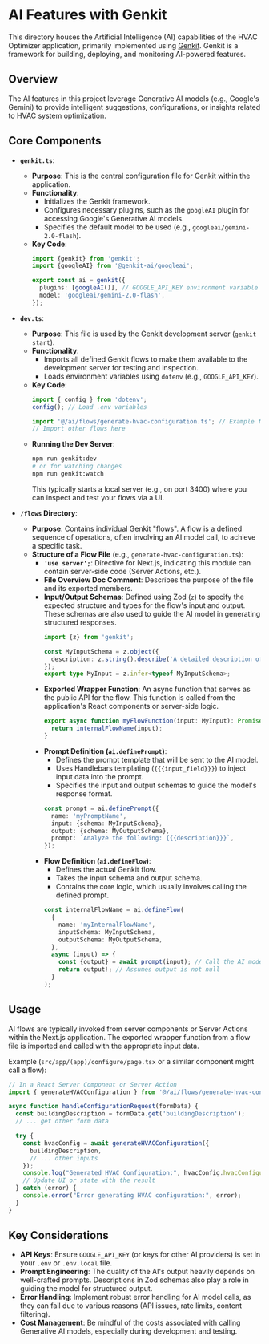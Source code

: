 # AI Features with Genkit

This directory houses the Artificial Intelligence (AI) capabilities of the HVAC Optimizer application, primarily implemented using [Genkit](https://firebase.google.com/docs/genkit). Genkit is a framework for building, deploying, and monitoring AI-powered features.

## Overview

The AI features in this project leverage Generative AI models (e.g., Google's Gemini) to provide intelligent suggestions, configurations, or insights related to HVAC system optimization.

## Core Components

*   **`genkit.ts`**:
    *   **Purpose**: This is the central configuration file for Genkit within the application.
    *   **Functionality**:
        *   Initializes the Genkit framework.
        *   Configures necessary plugins, such as the `googleAI` plugin for accessing Google's Generative AI models.
        *   Specifies the default model to be used (e.g., `googleai/gemini-2.0-flash`).
    *   **Key Code**:
        ```typescript
        import {genkit} from 'genkit';
        import {googleAI} from '@genkit-ai/googleai';

        export const ai = genkit({
          plugins: [googleAI()], // GOOGLE_API_KEY environment variable is required
          model: 'googleai/gemini-2.0-flash',
        });
        ```

*   **`dev.ts`**:
    *   **Purpose**: This file is used by the Genkit development server (`genkit start`).
    *   **Functionality**:
        *   Imports all defined Genkit flows to make them available to the development server for testing and inspection.
        *   Loads environment variables using `dotenv` (e.g., `GOOGLE_API_KEY`).
    *   **Key Code**:
        ```typescript
        import { config } from 'dotenv';
        config(); // Load .env variables

        import '@/ai/flows/generate-hvac-configuration.ts'; // Example flow import
        // Import other flows here
        ```
    *   **Running the Dev Server**:
        ```bash
        npm run genkit:dev
        # or for watching changes
        npm run genkit:watch
        ```
        This typically starts a local server (e.g., on port 3400) where you can inspect and test your flows via a UI.

*   **`/flows` Directory**:
    *   **Purpose**: Contains individual Genkit "flows". A flow is a defined sequence of operations, often involving an AI model call, to achieve a specific task.
    *   **Structure of a Flow File** (e.g., `generate-hvac-configuration.ts`):
        *   **`'use server';`**: Directive for Next.js, indicating this module can contain server-side code (Server Actions, etc.).
        *   **File Overview Doc Comment**: Describes the purpose of the file and its exported members.
        *   **Input/Output Schemas**: Defined using Zod (`z`) to specify the expected structure and types for the flow's input and output. These schemas are also used to guide the AI model in generating structured responses.
            ```typescript
            import {z} from 'genkit';

            const MyInputSchema = z.object({
              description: z.string().describe('A detailed description of the problem.'),
            });
            export type MyInput = z.infer<typeof MyInputSchema>;
            ```
        *   **Exported Wrapper Function**: An async function that serves as the public API for the flow. This function is called from the application's React components or server-side logic.
            ```typescript
            export async function myFlowFunction(input: MyInput): Promise<MyOutput> {
              return internalFlowName(input);
            }
            ```
        *   **Prompt Definition (`ai.definePrompt`)**:
            *   Defines the prompt template that will be sent to the AI model.
            *   Uses Handlebars templating (`{{{input_field}}}`) to inject input data into the prompt.
            *   Specifies the input and output schemas to guide the model's response format.
            ```typescript
            const prompt = ai.definePrompt({
              name: 'myPromptName',
              input: {schema: MyInputSchema},
              output: {schema: MyOutputSchema},
              prompt: `Analyze the following: {{{description}}}`,
            });
            ```
        *   **Flow Definition (`ai.defineFlow`)**:
            *   Defines the actual Genkit flow.
            *   Takes the input schema and output schema.
            *   Contains the core logic, which usually involves calling the defined prompt.
            ```typescript
            const internalFlowName = ai.defineFlow(
              {
                name: 'myInternalFlowName',
                inputSchema: MyInputSchema,
                outputSchema: MyOutputSchema,
              },
              async (input) => {
                const {output} = await prompt(input); // Call the AI model
                return output!; // Assumes output is not null
              }
            );
            ```

## Usage

AI flows are typically invoked from server components or Server Actions within the Next.js application. The exported wrapper function from a flow file is imported and called with the appropriate input data.

Example (`src/app/(app)/configure/page.tsx` or a similar component might call a flow):
```typescript
// In a React Server Component or Server Action
import { generateHVACConfiguration } from '@/ai/flows/generate-hvac-configuration';

async function handleConfigurationRequest(formData) {
  const buildingDescription = formData.get('buildingDescription');
  // ... get other form data

  try {
    const hvacConfig = await generateHVACConfiguration({
      buildingDescription,
      // ... other inputs
    });
    console.log("Generated HVAC Configuration:", hvacConfig.hvacConfiguration);
    // Update UI or state with the result
  } catch (error) {
    console.error("Error generating HVAC configuration:", error);
  }
}
```

## Key Considerations

*   **API Keys**: Ensure `GOOGLE_API_KEY` (or keys for other AI providers) is set in your `.env` or `.env.local` file.
*   **Prompt Engineering**: The quality of the AI's output heavily depends on well-crafted prompts. Descriptions in Zod schemas also play a role in guiding the model for structured output.
*   **Error Handling**: Implement robust error handling for AI model calls, as they can fail due to various reasons (API issues, rate limits, content filtering).
*   **Cost Management**: Be mindful of the costs associated with calling Generative AI models, especially during development and testing.
```